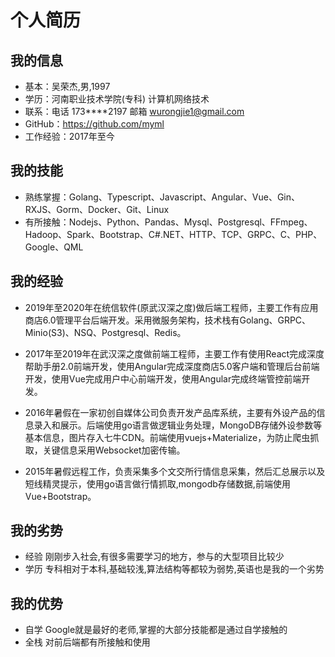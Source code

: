 # 个人简历
## 我的信息
* 基本：吴荣杰,男,1997
* 学历：河南职业技术学院(专科) 计算机网络技术
* 联系：电话 173****2197 邮箱 wurongjie1@gmail.com
* GitHub：https://github.com/myml
* 工作经验：2017年至今

## 我的技能
* 熟练掌握：Golang、Typescript、Javascript、Angular、Vue、Gin、RXJS、Gorm、Docker、Git、Linux
* 有所接触：Nodejs、Python、Pandas、Mysql、Postgresql、FFmpeg、Hadoop、Spark、Bootstrap、C#.NET、HTTP、TCP、GRPC、C、PHP、Google、QML

## 我的经验
* 2019年至2020年在统信软件(原武汉深之度)做后端工程师，主要工作有应用商店6.0管理平台后端开发。采用微服务架构，技术栈有Golang、GRPC、Minio(S3)、NSQ、Postgresql、Redis。

* 2017年至2019年在武汉深之度做前端工程师，主要工作有使用React完成深度帮助手册2.0前端开发，使用Angular完成深度商店5.0客户端和管理后台前端开发，使用Vue完成用户中心前端开发，使用Angular完成终端管控前端开发。

* 2016年暑假在一家初创自媒体公司负责开发产品库系统，主要有外设产品的信息录入和展示。后端使用go语言做逻辑业务处理，MongoDB存储外设参数等基本信息，图片存入七牛CDN。前端使用vuejs+Materialize，为防止爬虫抓取，关键信息采用Websocket加密传输。

* 2015年暑假远程工作，负责采集多个文交所行情信息采集，然后汇总展示以及短线精灵提示，使用go语言做行情抓取,mongodb存储数据,前端使用Vue+Bootstrap。

## 我的劣势
* 经验 刚刚步入社会,有很多需要学习的地方，参与的大型项目比较少
* 学历 专科相对于本科,基础较浅,算法结构等都较为弱势,英语也是我的一个劣势

## 我的优势
* 自学 Google就是最好的老师,掌握的大部分技能都是通过自学接触的
* 全栈 对前后端都有所接触和使用
